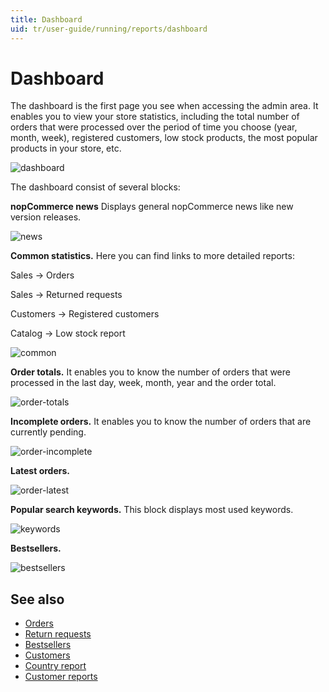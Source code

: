 ```yaml
---
title: Dashboard
uid: tr/user-guide/running/reports/dashboard
---
```


# Dashboard

The dashboard is the first page you see when accessing the admin area. It enables you to view your store statistics, including the total number of orders that were processed over the period of time you choose (year, month, week), registered customers, low stock products, the most popular products in your store, etc.

![dashboard](_static/dashboard/dashboard.png)

The dashboard consist of several blocks:

**nopCommerce news** Displays general nopCommerce news like new version releases.

![news](_static/dashboard/news.png)

**Common statistics.** Here you can find links to more detailed reports:

Sales → Orders

Sales → Returned requests

Customers → Registered customers

Catalog → Low stock report

![common](_static/dashboard/common.png)

**Order totals.** It enables you to know the number of orders that were processed in the last day, week, month, year and the order total.

![order-totals](_static/dashboard/order-totals.png)

**Incomplete orders.** It enables you to know the number of orders that are currently pending.

![order-incomplete](_static/dashboard/order-incomplete.png)

**Latest orders.**

![order-latest](_static/dashboard/order-latest.png)

**Popular search keywords.** This block displays most used keywords.

![keywords](_static/dashboard/keywords.png)

**Bestsellers.**

![bestsellers](_static/dashboard/bestsellers.png)

## See also

* [Orders](xref:tr/user-guide/running/order-management/orders/index)
* [Return requests](xref:tr/user-guide/running/order-management/return-requests/index)
* [Bestsellers](xref:tr/user-guide/running/reports/bestsellers-never-purchased)
* [Customers](xref:tr/user-guide/running/customer-management/index)
* [Country report](xref:tr/user-guide/running/reports/country-report)
* [Customer reports](xref:tr/user-guide/running/reports/customer-reports)